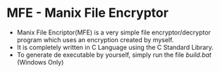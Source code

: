 # MFE - Manix File Encryptor
- Manix File Encriptor(MFE) is a very simple file encryptor/decryptor program which uses an encryption created by myself.
- It is completely written in C Language using the C Standard Library.
- To generate de executable by yourself, simply run the file *build.bat* (Windows Only)
